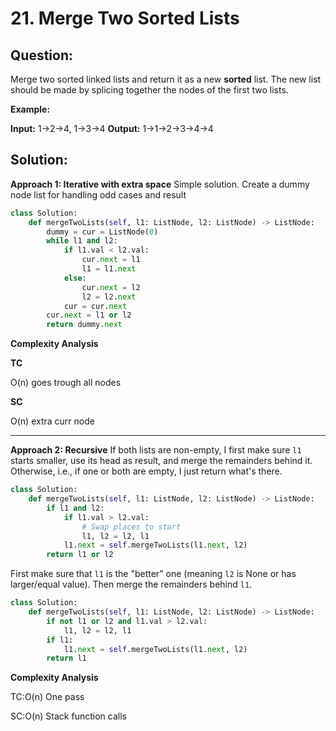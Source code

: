 
  

# 21. Merge Two Sorted Lists

  

  

## Question:


Merge two sorted linked lists and return it as a new  **sorted**  list. The new list should be made by splicing together the nodes of the first two lists.

**Example:**

**Input:** 1->2->4, 1->3->4
**Output:** 1->1->2->3->4->4
## Solution:
**Approach 1: Iterative with extra space**
Simple solution. Create a dummy node list for handling odd cases and result
```python
class Solution:
    def mergeTwoLists(self, l1: ListNode, l2: ListNode) -> ListNode:
        dummy = cur = ListNode(0)
        while l1 and l2:
            if l1.val < l2.val:
                cur.next = l1
                l1 = l1.next
            else:
                cur.next = l2
                l2 = l2.next
            cur = cur.next
        cur.next = l1 or l2
        return dummy.next
```


**Complexity Analysis**

**TC**

O(n)  goes trough all nodes

**SC**

O(n) extra curr node

---

**Approach 2: Recursive**
If both lists are non-empty, I first make sure  `l1`  starts smaller, use its head as result, and merge the remainders behind it. Otherwise, i.e., if one or both are empty, I just return what's there.

```python
class Solution:
    def mergeTwoLists(self, l1: ListNode, l2: ListNode) -> ListNode:
        if l1 and l2:
            if l1.val > l2.val:
	            # Swap places to start
                l1, l2 = l2, l1
            l1.next = self.mergeTwoLists(l1.next, l2)
        return l1 or l2
```

First make sure that  `l1`  is the "better" one (meaning  `l2`  is None or has larger/equal value). Then merge the remainders behind  `l1`.

```python
class Solution:
    def mergeTwoLists(self, l1: ListNode, l2: ListNode) -> ListNode:
        if not l1 or l2 and l1.val > l2.val:
            l1, l2 = l2, l1
        if l1:
            l1.next = self.mergeTwoLists(l1.next, l2)
        return l1
```

**Complexity Analysis**

TC:O(n) One pass

SC:O(n) Stack function calls
